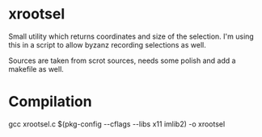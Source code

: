 # xrootsel

Small utility which returns coordinates and size of the selection. I'm using this in a script to allow byzanz recording selections as well.

Sources are taken from scrot sources, needs some polish and add a makefile as well.

# Compilation

gcc xrootsel.c $(pkg-config --cflags --libs x11 imlib2) -o xrootsel
